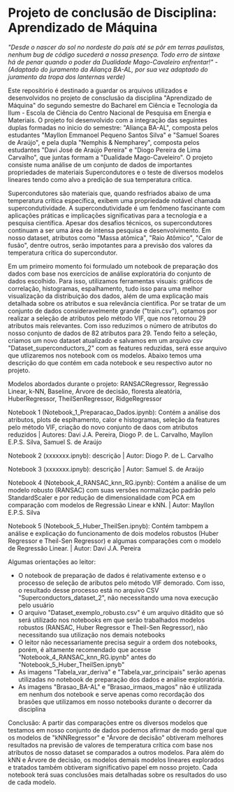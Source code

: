 # Projeto de conclusão de Disciplina: Aprendizado de Máquina

*"Desde o nascer do sol no nordeste do país até se pôr em terras paulistas, nenhum bug de código sucederá a nossa presença. Todo erro de sintaxe há de penar quando o poder da Dualidade Mago-Cavaleiro enfrentar!" - (Adaptado do juramento da Aliança BA-AL, por sua vez adaptado do juramento da tropa dos lanternas verde)*

Este repositório é destinado a guardar os arquivos utilizados e desenvolvidos no projeto de consclusão da disciplina "Aprendizado de Máquina" do segundo semestre do Bacharel em Ciência e Tecnologia da Ilum - Escola de Ciência do Centro Nacional de Pesquisa em Energia e Materiais. O projeto foi desenvolvido com a integração das seguintes duplas formadas no inicio do semestre: "Aliança BA-AL", composta pelos estudantes "Mayllon Emmanoel Pequeno Santos Silva" e "Samuel Soares de Araújo", e pela dupla "Nemphis & Nempharey", composta pelos estudantes "Davi José de Araújo Pereira" e "Diogo Pereira de Lima Carvalho", que juntas formam a "Dualidade Mago-Caveleiro". O projeto consiste numa análise de um conjunto de dados de importantes propriedades de materiais Supercondutores e o teste de diversos modelos lineares tendo como alvo a predição de sua temperatura crítica.

Supercondutores são materiais que, quando resfriados abaixo de uma temperatura crítica específica, exibem uma propriedade notável chamada supercondutividade. A supercondutividade é um fenômeno fascinante com aplicações práticas e implicações significativas para a tecnologia e a pesquisa científica. Apesar dos desafios técnicos, os supercondutores continuam a ser uma área de intensa pesquisa e desenvolvimento. Em nosso dataset, atributos como "Massa atômica", "Raio Atômico", "Calor de fusão", dentre outros, serão impotantes para a previsão dos valores da temperatura crítica do supercondutor.

Em um primeiro momento foi formulado um notebook de preparação dos dados com base nos exercícios de análise exploratória do conjunto de dados escolhido. Para isso, utilizamos ferramentas visuais: gráficos de correlação, histogramas, espalhamento, tudo isso para uma melhor visualização da distribuição dos dados, além de uma explicação mais detalhada sobre os atributos e sua relevância cientifica. Por se tratar de um conjunto de dados consideravelmente grande ("train.csv"), optamos por realizar a seleção de atributos pelo método VIF, que nos retornou 29 atributos mais relevantes. Com isso reduzimos o número de atributos do nosso conjunto de dados de 82 atributos para 29. Tendo feito a seleção, criamos um novo dataset atualizado e salvamos em um arquivo csv "Dataset_superconductors_2" com as features reduzidas, será esse arquivo que utlizaremos nos notebook com os modelos. Abaixo temos uma descrição do que contém em cada notebook e seu respectivo autor no projeto.

Modelos abordados durante o projeto: RANSACRegressor, Regressão Linear, k-NN, Baseline, Árvore de decisão, floresta aleatória, HuberRegressor, TheilSenRegressor, RidgeRegressor

Notebook 1 (Notebook_1_Preparacao_Dados.ipynb): Contém a análise dos atributos, plots de esplhamento, calor e histogramas, seleção da features pelo método VIF, criação do novo conjunto de daos com atributos reduzidos |
Autores: Davi J.A. Pereira, Diogo P. de L. Carvalho, Mayllon E.P.S. Silva, Samuel S. de Araújo

Notebook 2 (xxxxxxx.ipnyb): descrição |
Autor: Diogo P. de L. Carvalho

Notebook 3 (xxxxxxx.ipnyb): descrição |
Autor: Samuel S. de Araújo

Notebook 4 (Notebook_4_RANSAC_knn_RG.ipynb): Contém a análise de um modelo robusto (RANSAC) com suas versões normalização padrão pelo StandardScaler e por redução de dimensionalidade com PCA em comparação com modelos de Regressão Linear e kNN. |
Autor: Mayllon E.P.S. Silva

Notebook 5 (Notebook_5_Huber_TheilSen.ipnyb): Contém tambpem a análise e explicação do funcionamento de dois modelos robustos (Huber Regressor e Theil-Sen Regressor) e algumas comparações com o modelo de Regressão Linear. |
Autor: Davi J.A. Pereira

Algumas orientações ao leitor:
<ul>
  <li>O notebook de preparação de dados é relativamente extenso e o processo de seleção de aributos pelo método VIF demorado. Com isso, o resultado desse processo está no arquivo CSV "Superconductors_dataset_2", não necessitando uma nova execução pelo usuário </li>
  <li>O arquivo "Dataset_exemplo_robusto.csv" é um arquivo ditádito que só será utilizado nos notebooks em que serão trabalhados modelos robustos (RANSAC, Huber Regressor e Theil-Sen Regressor), não necessitando sua utilização nos demais notebooks </li>
  <li> O leitor não necessariamente precisa seguir a ordem dos notebooks, porém, é altamente recomendado que acesse "Notebook_4_RANSAC_knn_RG.ipynb" antes do "Notebook_5_Huber_TheilSen.ipnyb"</li>
  <li> As imagens "Tabela_var_deriva" e "Tabela_var_principais" serão apenas utilizadas no notebook de preparação dos dados e análise exploratória.</li>
  <li> As imagens "Brasao_BA-AL" e "Brasao_irmaos_magos" não é utilizada em nenhum dos notebook e serve apenas como recordação dos brasões que utilizamos em nosso notebooks durante o decorrer da disciplina</li>
</ul>

Conclusão:
A partir das comparações entre os diversos modelos que testamos em nosso conjunto de dados podemos afirmar de modo geral que os modelos de "kNNRegressor" e "Árvore de decisão" obtiveram melhores resultados na previsão de valores de temperatura crítica com base nos atributos de nosso dataset se comparados a outros modelos. Para além do kNN e Árvore de decisão, os modelos demais modelos lineares explorados e tratados também obtiveram significativo papel em nosso projeto. Cada notebook terá suas conclusões mais detalhadas sobre os resultados do uso de cada modelo.


